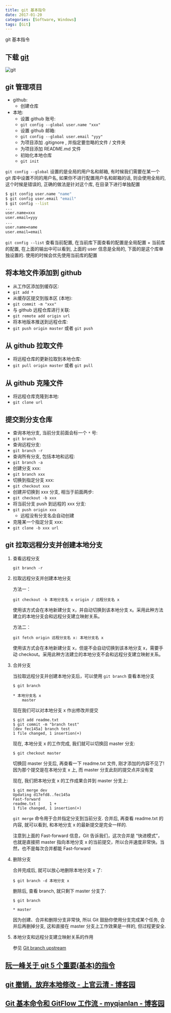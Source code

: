 ```yaml
---
title: git 基本指令
date: 2017-01-20
categories: [Software, Windows]
tags: [Git]
---
```


git 基本指令

## 下载 [git](https://git-scm.com/)

![git](/img/git/002.jpg)

## git 管理项目

* github:
  + 创建仓库
* 本地:
  + 设置 github 账号:
  + `git config --global user.name "xxx"`
  + 设置 github 邮箱:
  + `git config --global user.email "yyy"`
  + 为项目添加 .gitignore , 并指定要忽略的文件 / 文件夹
  + 为项目添加 README.md 文件
  + 初始化本地仓库
  + `git init`

`git config --global` 设置的是全局的用户名和邮箱, 有时候我们需要在某一个 git 库中设置不同的用户名, 如果你不进行配置用户名和邮箱的话, 则会使用全局的, 这个时候是错误的, 正确的做法是针对这个库, 在目录下进行单独配置

```bash
$ git config user.name "name"
$ git config user.email "email"
$ git config --list
...
user.name=xxx
user.email=yyy
...
user.name=name
user.email=email
```

`git config --list` 查看当前配置, 在当前库下面查看的配置是全局配置 + 当前库的配置, 在上面的输出中可以看到, 上面的 user 信息是全局的, 下面的是这个库单独设置的. 使用的时候会优先使用当前库的配置


## 将本地文件添加到 github

* 从工作区添加到缓存区:
* `git add *`
* 从缓存区提交到版本区 (本地):
* `git commit -m "xxx"`
* 与 github 远程仓库进行关联:
* `git remote add origin url`
* 将本地版本推送到远程仓库:
* `git push origin master` 或者 `git push`

## 从 github 拉取文件

* 将远程仓库的更新拉取到本地仓库:
* `git pull origin master` 或者 `git pull`

## 从 github 克隆文件

* 将远程仓库克隆到本地:
* `git clone url`

## 提交到分支仓库

* 查询本地分支, 当前分支前面会标一个 `*` 号:
* `git branch`
* 查询远程分支:
* `git branch -r`
* 查询所有分支, 包括本地和远程:
* `git branch -a`
* 创建分支 xxx:
* `git branch xxx`
* 切换到指定分支 xxx:
* `git checkout xxx`
* 创建并切换到 xxx 分支, 相当于前面两步:
* `git checkout -b xxx`
* 将当前分支 push 到远程的 xxx 分支:
* `git push origin xxx`
  + 远程没有分支名会自动创建
* 克隆某一个指定分支 xxx:
* `git clone -b xxx url`

## git 拉取远程分支并创建本地分支

1. 查看远程分支

	```
	git branch -r
	```

2. 拉取远程分支并创建本地分支

	方法一：

	```
	git checkout -b 本地分支名 x origin / 远程分支名 x
	```

	使用该方式会在本地新建分支 x，并自动切换到该本地分支 x。采用此种方法建立的本地分支会和远程分支建立映射关系。

	方法二：

	```
	git fetch origin 远程分支名 x: 本地分支名 x
	```

	使用该方式会在本地新建分支 x，但是不会自动切换到该本地分支 x，需要手动 checkout。采用此种方法建立的本地分支不会和远程分支建立映射关系。

3. 合并分支

	当拉取远程分支并创建本地分支后，可以使用 `git branch` 查看本地分支

	```
	$ git branch

	* 本地分支名 x
		master
	```

	现在我们可以对本地分支 x 作出修改并提交

	```
	$ git add readme.txt
	$ git commit -m "branch test"
	[dev fec145a] branch test
	1 file changed, 1 insertion(+)
	```

	现在, 本地分支 x 的工作完成, 我们就可以切换回 master 分支:

	```
	$ git checkout master
	```

	切换回 master 分支后, 再查看一下 readme.txt 文件, 刚才添加的内容不见了! 因为那个提交是在本地分支 x 上, 而 master 分支此刻的提交点并没有变

	现在, 我们把本地分支 x 的工作成果合并到 master 分支上:

	```
	$ git merge dev
	Updating d17efd8..fec145a
	Fast-forward
	readme.txt |    1 +
	1 file changed, 1 insertion(+)
	```

	`git merge` 命令用于合并指定分支到当前分支. 合并后, 再查看 readme.txt 的内容, 就可以看到, 和本地分支 x 的最新提交是完全一样的.

	注意到上面的 Fast-forward 信息，Git 告诉我们，这次合并是 “快进模式”，也就是直接把 master 指向本地分支 x 的当前提交，所以合并速度非常快。当然，也不是每次合并都能 Fast-forward

4. 删除分支

	合并完成后, 就可以放心地删除本地分支 x 了:

	```
	$ git branch -d 本地分支 x
	```

	删除后, 查看 branch, 就只剩下 master 分支了:

	```
	$ git branch

	* master
	```

	因为创建、合并和删除分支非常快, 所以 Git 鼓励你使用分支完成某个任务, 合并后再删掉分支, 这和直接在 master 分支上工作效果是一样的, 但过程更安全.


5. 本地分支和远程分支建立映射关系的作用

	参见 [Git branch upstream](https://tsz.now.sh/2017/01/21/git-local-branch-and-remote-branch-establish-mapping-relationship/)


## [阮一峰关于 git 5 个重要(基本)的指令](http://www.ruanyifeng.com/blog/2014/06/git_remote.html)

## [git 撤销，放弃本地修改 - 上官云清 - 博客园](https://www.cnblogs.com/qufanblog/p/7606105.html)

## [Git 基本命令和 GitFlow 工作流 - myqianlan - 博客园](https://www.cnblogs.com/myqianlan/p/4195994.html)
